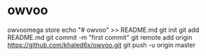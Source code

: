 # owvoo
owvoomega store
echo "# owvoo" >> README.md
git init
git add README.md
git commit -m "first commit"
git remote add origin https://github.com/khaled6x/owvoo.git
git push -u origin master
